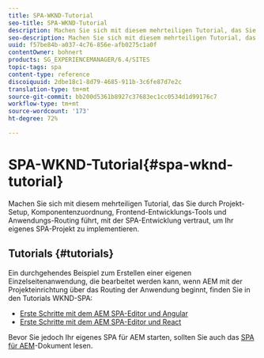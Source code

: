 ```yaml
---
title: SPA-WKND-Tutorial
seo-title: SPA-WKND-Tutorial
description: Machen Sie sich mit diesem mehrteiligen Tutorial, das Sie durch Projekt-Setup, Komponentenzuordnung, Frontend-Entwicklungs-Tools und Anwendungs-Routing führt, mit der SPA-Entwicklung vertraut, um Ihr eigenes SPA-Projekt zu implementieren.
seo-description: Machen Sie sich mit diesem mehrteiligen Tutorial, das Sie durch Projekt-Setup, Komponentenzuordnung, Frontend-Entwicklungs-Tools und Anwendungs-Routing führt, mit der SPA-Entwicklung vertraut, um Ihr eigenes SPA-Projekt zu implementieren.
uuid: f57be84b-a037-4c76-856e-afb0275c1a0f
contentOwner: bohnert
products: SG_EXPERIENCEMANAGER/6.4/SITES
topic-tags: spa
content-type: reference
discoiquuid: 2dbe18c1-8d79-4685-911b-3c6fe87d7e2c
translation-type: tm+mt
source-git-commit: bb200d5361b8927c37683ec1cc0534d1d99176c7
workflow-type: tm+mt
source-wordcount: '173'
ht-degree: 72%

---
```



# SPA-WKND-Tutorial{#spa-wknd-tutorial}

Machen Sie sich mit diesem mehrteiligen Tutorial, das Sie durch Projekt-Setup, Komponentenzuordnung, Frontend-Entwicklungs-Tools und Anwendungs-Routing führt, mit der SPA-Entwicklung vertraut, um Ihr eigenes SPA-Projekt zu implementieren.

## Tutorials {#tutorials}

Ein durchgehendes Beispiel zum Erstellen einer eigenen Einzelseitenanwendung, die bearbeitet werden kann, wenn AEM mit der Projekteinrichtung über das Routing der Anwendung beginnt, finden Sie in den Tutorials WKND-SPA:

* [Erste Schritte mit dem AEM SPA-Editor und Angular](https://docs.adobe.com/content/help/de/experience-manager-learn/spa-angular-tutorial/overview.html)
* [Erste Schritte mit dem AEM SPA-Editor und React](https://docs.adobe.com/content/help/de/experience-manager-learn/spa-react-tutorial/overview.html)

Bevor Sie jedoch Ihr eigenes SPA für AEM starten, sollten Sie auch das [SPA für AEM](/help/sites-developing/spa-architecture.md)-Dokument lesen.
